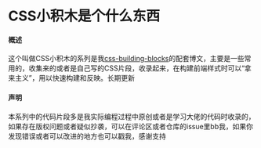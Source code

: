 # CSS小积木是个什么东西

#### 概述

这个叫做CSS小积木的系列是我[css-building-blocks](https://github.com/bladeXue/css-building-blocks)的配套博文，主要是一些常用的，收集来的或者是自己写的CSS片段，收录起来，在构建前端样式时可以“拿来主义”，用以快速构建和反映。长期更新
<!-- more -->
#### 声明

本系列中的代码片段多是我实际编程过程中原创或者是学习大佬的代码时收录的，如果存在版权问题或者疑似抄袭，可以在评论区或者仓库的issue里bb我，如果你发现错误或者可以改进的地方也可以戳我，感谢支持

